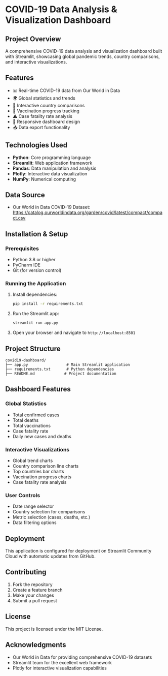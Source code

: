 # COVID-19 Data Analysis & Visualization Dashboard

## Project Overview
A comprehensive COVID-19 data analysis and visualization dashboard built with Streamlit, showcasing global pandemic trends, country comparisons, and interactive visualizations.

## Features
- 📊 Real-time COVID-19 data from Our World in Data
- 🌍 Global statistics and trends
- 🔄 Interactive country comparisons
- 💉 Vaccination progress tracking
- ⚠️ Case fatality rate analysis
- 📱 Responsive dashboard design
- 📥 Data export functionality

## Technologies Used
- **Python**: Core programming language
- **Streamlit**: Web application framework
- **Pandas**: Data manipulation and analysis
- **Plotly**: Interactive data visualization
- **NumPy**: Numerical computing

## Data Source
- Our World in Data COVID-19 Dataset: https://catalog.ourworldindata.org/garden/covid/latest/compact/compact.csv

## Installation & Setup

### Prerequisites
- Python 3.8 or higher
- PyCharm IDE
- Git (for version control)

### Running the Application
1. Install dependencies:
   ```bash
   pip install -r requirements.txt
   ```

2. Run the Streamlit app:
   ```bash
   streamlit run app.py
   ```

3. Open your browser and navigate to `http://localhost:8501`

## Project Structure
```
covid19-dashboard/
├── app.py                 # Main Streamlit application
├── requirements.txt       # Python dependencies
├── README.md             # Project documentation

```

## Dashboard Features

### Global Statistics
- Total confirmed cases
- Total deaths
- Total vaccinations
- Case fatality rate
- Daily new cases and deaths

### Interactive Visualizations
- Global trend charts
- Country comparison line charts
- Top countries bar charts
- Vaccination progress charts
- Case fatality rate analysis

### User Controls
- Date range selector
- Country selection for comparisons
- Metric selection (cases, deaths, etc.)
- Data filtering options

## Deployment
This application is configured for deployment on Streamlit Community Cloud with automatic updates from GitHub.

## Contributing
1. Fork the repository
2. Create a feature branch
3. Make your changes
4. Submit a pull request

## License
This project is licensed under the MIT License.

## Acknowledgments
- Our World in Data for providing comprehensive COVID-19 datasets
- Streamlit team for the excellent web framework
- Plotly for interactive visualization capabilities